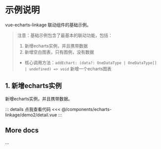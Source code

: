 <script setup>
import LinkageDemo2 from '@/components/echarts-linkage/demo2/index.vue';
</script>

# 示例说明

vue-echarts-linkage 联动组件的基础示例。

> 注意：基础示例包含了最基本的联动功能，包括：
> 1. 新增echarts实例，并且携带数据
> 2. 新增空白图表，只有图例，没有数据
> * 核心调用方法：`addEchart: (data?: OneDataType | OneDataType[] | undefined) => void` 新增一个echarts图表

## 1. 新增echarts实例

新增echarts实例，并且携带数据。

<LinkageDemo2 />

::: details 点我查看代码
<<< @/components/echarts-linkage/demo2/detail.vue
:::


## More docs

...


